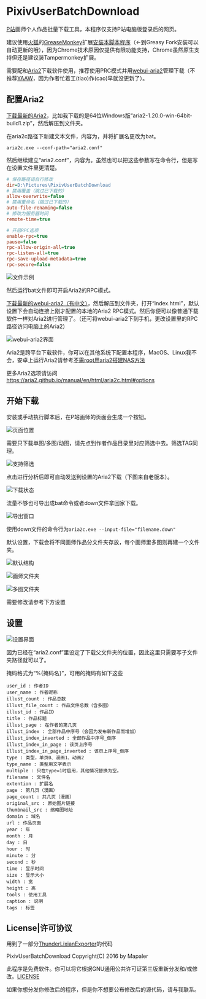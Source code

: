 ﻿# PixivUserBatchDownload
[P站](http://www.pixiv.net/member.php?id=3896348)画师个人作品批量下载工具，本程序仅支持P站电脑版登录后的网页。

建议使用[火狐](http://www.firefox.com)的[GreaseMonkey](http://www.greasespot.net/)扩展[安装本脚本程序](https://greasyfork.org/scripts/17879)（←到Greasy Fork安装可以自动更新的哦），因为Chrome技术原因仅提供有限功能支持，Chrome虽然原生支持但还是建议装Tampermonkey扩展。

需要配和[Aria2](https://aria2.github.io/)下载软件使用，推荐使用PRC模式并用[webui-aria2](https://github.com/ziahamza/webui-aria2)管理下载（不推荐[YAAW](https://github.com/binux/yaaw)，因为作者忙着工(tiao)作(cao)早就没更新了）。

## 配置Aria2
[下载最新的Aria2](https://github.com/tatsuhiro-t/aria2/releases)，比如我下载的是64位Windows版“aria2-1.20.0-win-64bit-build1.zip”，然后解压到文件夹。

在aria2c路径下新建文本文件，内容为，并将扩展名更改为bat。

`aria2c.exe --conf-path="aria2.conf"`

然后继续建立“aria2.conf”，内容为。虽然也可以把这些参数写在命令行，但是写在设置文件里更清楚。
```ini
# 保存路径请自行修改
dir=D:\Pictures\PixivUserBatchDownload
# 禁用覆盖（跳过已下载的）
allow-overwrite=false
# 禁用重命名（跳过已下载的）
auto-file-renaming=false
# 修改为服务器时间
remote-time=true

# 开启RPC选项
enable-rpc=true
pause=false
rpc-allow-origin-all=true
rpc-listen-all=true
rpc-save-upload-metadata=true
rpc-secure=false
```
![文件示例](http://ww2.sinaimg.cn/large/6c84b2d6gw1f1o5iqlyu5j20io0f60vv.jpg)

然后运行bat文件即可开启Aria2的RPC模式。

[下载最新的webui-aria2（有中文）](https://github.com/ziahamza/webui-aria2/archive/master.zip)，然后解压到文件夹，打开“index.html”，默认设置下会自动连接上刚才配置的本地的Aria2 RPC模式。然后你便可以像普通下载软件一样对Aria2进行管理了。（还可将webui-aria2下到手机，更改设置里的RPC路径访问电脑上的Aria2）

![webui-aria2界面](http://ww2.sinaimg.cn/large/6c84b2d6gw1f1o5q4ljyqj20vv0nvgq4.jpg)

Aria2是跨平台下载软件，你可以在其他系统下配置本程序，MacOS、Linux我不会，安卓上运行Aria2请参考[不需root用aria2搭建NAS方法](http://cn.club.vmall.com/thread-3861317-1-1.html)

更多Aria2选项请访问 https://aria2.github.io/manual/en/html/aria2c.html#options

## 开始下载
安装或手动执行脚本后，在P站画师的页面会生成一个按钮。

![页面位置](http://ww4.sinaimg.cn/large/6c84b2d6gw1f1ohqawkotj20ew0dngni.jpg)

需要只下载单图/多图/动图，请先点到作者作品目录里对应筛选中去。筛选TAG同理。

![支持筛选](http://ww4.sinaimg.cn/large/6c84b2d6gw1f1ohp4vafoj20n10boq50.jpg)

点击进行分析后即可自动发送到设置的Aria2下载（下图来自老版本）。

![下载状态](http://ww1.sinaimg.cn/large/6c84b2d6gw1f1ky66pylwj21gs0utasp.jpg)

流量不够也可导出成bat命令或者down文件拿回家下载。

![导出窗口](http://ww1.sinaimg.cn/large/6c84b2d6gw1f1o5wn8jlsj20ah067js9.jpg)

使用down文件的命令行为`aria2c.exe --input-file="filename.down"`

默认设置，下载会将不同画师作品分文件夹存放，每个画师里多图则再建一个文件夹。

![默认结构](http://ww2.sinaimg.cn/large/6c84b2d6gw1f1o64ilrutj20fe09caax.jpg)

![画师文件夹](http://ww1.sinaimg.cn/large/6c84b2d6gw1f1kym1a6ytj20ha07nt9o.jpg)

![多图文件夹](http://ww3.sinaimg.cn/large/6c84b2d6gw1f1kymkw0iwj20id06x0u1.jpg)

需要修改请参考下方设置
## 设置
![设置界面](http://ww4.sinaimg.cn/large/6c84b2d6gw1f1kxnqiz44j20aj0as0tu.jpg)

因为已经在“aria2.conf”里设定了下载父文件夹的位置，因此这里只需要写子文件夹路径就可以了。

掩码格式为“%{掩码名}”，可用的掩码有如下这些
```
user_id : 作者ID
user_name : 作者昵称
illust_count : 作品总数
illust_file_count : 作品文件总数（含多图）
illust_id : 作品ID
title : 作品标题
illust_page : 在作者的第几页
illust_index : 全部作品中序号（会因为发布新作品而增加）
illust_index_inverted : 全部作品中序号_倒序
illust_index_in_page : 该页上序号
illust_index_in_page_inverted : 该页上序号_倒序
type : 类型，单页0、漫画1、动画2
type_name : 类型用文字表示
multiple : 只在type=1时启用，其他情况替换为空。
filename : 文件名
extention : 扩展名
page : 第几页（漫画）
page_count : 共几页（漫画）
original_src : 原始图片链接
thumbnail_src : 缩略图地址
domain : 域名
url : 作品页面
year : 年
month : 月
day : 日
hour : 时
minute : 分
second : 秒
time : 显示时间
size : 显示大小
width : 宽
height : 高
tools : 使用工具
caption : 说明
tags : 标签
```
## License|许可协议
用到了一部分[ThunderLixianExporter](https://github.com/binux/ThunderLixianExporter)的代码

PixivUserBatchDownload Copyright(C) 2016 by Mapaler

此程序是免费软件。你可以将它根据GNU通用公共许可证第三版重新分发和/或修改。[LICENSE](https://github.com/Mapaler/PixivUserBatchDownload/blob/master/LICENSE)

如果你想分发你修改后的程序，但是你不想要公布修改后的源代码，请与我联系。
